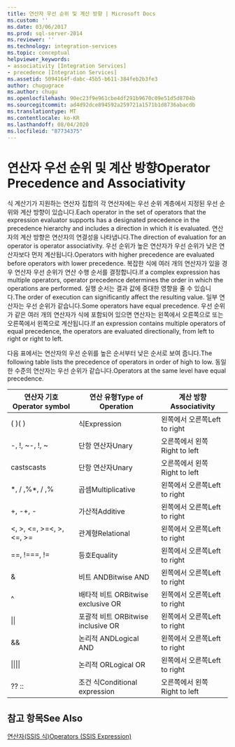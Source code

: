 ```yaml
---
title: 연산자 우선 순위 및 계산 방향 | Microsoft Docs
ms.custom: ''
ms.date: 03/06/2017
ms.prod: sql-server-2014
ms.reviewer: ''
ms.technology: integration-services
ms.topic: conceptual
helpviewer_keywords:
- associativity [Integration Services]
- precedence [Integration Services]
ms.assetid: 5094164f-dabc-45b5-b611-384feb2b3fe3
author: chugugrace
ms.author: chugu
ms.openlocfilehash: 90ec23f9e961cbe4df291b9670c09e51d5d8704b
ms.sourcegitcommit: ad4d92dce894592a259721a1571b1d8736abacdb
ms.translationtype: MT
ms.contentlocale: ko-KR
ms.lasthandoff: 08/04/2020
ms.locfileid: "87734375"
---
```

# <a name="operator-precedence-and-associativity"></a><span data-ttu-id="64406-102">연산자 우선 순위 및 계산 방향</span><span class="sxs-lookup"><span data-stu-id="64406-102">Operator Precedence and Associativity</span></span>
  <span data-ttu-id="64406-103">식 계산기가 지원하는 연산자 집합의 각 연산자에는 우선 순위 계층에서 지정된 우선 순위와 계산 방향이 있습니다.</span><span class="sxs-lookup"><span data-stu-id="64406-103">Each operator in the set of operators that the expression evaluator supports has a designated precedence in the precedence hierarchy and includes a direction in which it is evaluated.</span></span> <span data-ttu-id="64406-104">연산자의 계산 방향은 연산자의 연결성을 나타냅니다.</span><span class="sxs-lookup"><span data-stu-id="64406-104">The direction of evaluation for an operator is operator associativity.</span></span> <span data-ttu-id="64406-105">우선 순위가 높은 연산자가 우선 순위가 낮은 연산자보다 먼저 계산됩니다.</span><span class="sxs-lookup"><span data-stu-id="64406-105">Operators with higher precedence are evaluated before operators with lower precedence.</span></span> <span data-ttu-id="64406-106">복잡한 식에 여러 개의 연산자가 있을 경우 연산자 우선 순위가 연산 수행 순서를 결정합니다.</span><span class="sxs-lookup"><span data-stu-id="64406-106">If a complex expression has multiple operators, operator precedence determines the order in which the operations are performed.</span></span> <span data-ttu-id="64406-107">실행 순서는 결과 값에 중대한 영향을 줄 수 있습니다.</span><span class="sxs-lookup"><span data-stu-id="64406-107">The order of execution can significantly affect the resulting value.</span></span> <span data-ttu-id="64406-108">일부 연산자는 우선 순위가 같습니다.</span><span class="sxs-lookup"><span data-stu-id="64406-108">Some operators have equal precedence.</span></span> <span data-ttu-id="64406-109">우선 순위가 같은 여러 개의 연산자가 식에 포함되어 있으면 연산자는 왼쪽에서 오른쪽으로 또는 오른쪽에서 왼쪽으로 계산됩니다.</span><span class="sxs-lookup"><span data-stu-id="64406-109">If an expression contains multiple operators of equal precedence, the operators are evaluated directionally, from left to right or right to left.</span></span>  
  
 <span data-ttu-id="64406-110">다음 표에서는 연산자의 우선 순위를 높은 순서부터 낮은 순서로 보여 줍니다.</span><span class="sxs-lookup"><span data-stu-id="64406-110">The following table lists the precedence of operators in order of high to low.</span></span> <span data-ttu-id="64406-111">동일한 수준의 연산자는 우선 순위가 같습니다.</span><span class="sxs-lookup"><span data-stu-id="64406-111">Operators at the same level have equal precedence.</span></span>  
  
|<span data-ttu-id="64406-112">연산자 기호</span><span class="sxs-lookup"><span data-stu-id="64406-112">Operator symbol</span></span>|<span data-ttu-id="64406-113">연산 유형</span><span class="sxs-lookup"><span data-stu-id="64406-113">Type of Operation</span></span>|<span data-ttu-id="64406-114">계산 방향</span><span class="sxs-lookup"><span data-stu-id="64406-114">Associativity</span></span>|  
|---------------------|-----------------------|-------------------|  
|<span data-ttu-id="64406-115">( )</span><span class="sxs-lookup"><span data-stu-id="64406-115">( )</span></span>|<span data-ttu-id="64406-116">식</span><span class="sxs-lookup"><span data-stu-id="64406-116">Expression</span></span>|<span data-ttu-id="64406-117">왼쪽에서 오른쪽</span><span class="sxs-lookup"><span data-stu-id="64406-117">Left to right</span></span>|  
|<span data-ttu-id="64406-118">-, !, ~</span><span class="sxs-lookup"><span data-stu-id="64406-118">-, !, ~</span></span>|<span data-ttu-id="64406-119">단항 연산자</span><span class="sxs-lookup"><span data-stu-id="64406-119">Unary</span></span>|<span data-ttu-id="64406-120">오른쪽에서 왼쪽</span><span class="sxs-lookup"><span data-stu-id="64406-120">Right to left</span></span>|  
|<span data-ttu-id="64406-121">casts</span><span class="sxs-lookup"><span data-stu-id="64406-121">casts</span></span>|<span data-ttu-id="64406-122">단항 연산자</span><span class="sxs-lookup"><span data-stu-id="64406-122">Unary</span></span>|<span data-ttu-id="64406-123">오른쪽에서 왼쪽</span><span class="sxs-lookup"><span data-stu-id="64406-123">Right to left</span></span>|  
|<span data-ttu-id="64406-124">\*, / ,%</span><span class="sxs-lookup"><span data-stu-id="64406-124">\*, / ,%</span></span>|<span data-ttu-id="64406-125">곱셈</span><span class="sxs-lookup"><span data-stu-id="64406-125">Multiplicative</span></span>|<span data-ttu-id="64406-126">왼쪽에서 오른쪽</span><span class="sxs-lookup"><span data-stu-id="64406-126">Left to right</span></span>|  
|<span data-ttu-id="64406-127">+, -</span><span class="sxs-lookup"><span data-stu-id="64406-127">+, -</span></span>|<span data-ttu-id="64406-128">가산적</span><span class="sxs-lookup"><span data-stu-id="64406-128">Additive</span></span>|<span data-ttu-id="64406-129">왼쪽에서 오른쪽</span><span class="sxs-lookup"><span data-stu-id="64406-129">Left to right</span></span>|  
|<span data-ttu-id="64406-130">\<, >, \<=, >=</span><span class="sxs-lookup"><span data-stu-id="64406-130">\<, >, \<=, >=</span></span>|<span data-ttu-id="64406-131">관계형</span><span class="sxs-lookup"><span data-stu-id="64406-131">Relational</span></span>|<span data-ttu-id="64406-132">왼쪽에서 오른쪽</span><span class="sxs-lookup"><span data-stu-id="64406-132">Left to right</span></span>|  
|<span data-ttu-id="64406-133">==, !=</span><span class="sxs-lookup"><span data-stu-id="64406-133">==, !=</span></span>|<span data-ttu-id="64406-134">등호</span><span class="sxs-lookup"><span data-stu-id="64406-134">Equality</span></span>|<span data-ttu-id="64406-135">왼쪽에서 오른쪽</span><span class="sxs-lookup"><span data-stu-id="64406-135">Left to right</span></span>|  
|&|<span data-ttu-id="64406-136">비트 AND</span><span class="sxs-lookup"><span data-stu-id="64406-136">Bitwise AND</span></span>|<span data-ttu-id="64406-137">왼쪽에서 오른쪽</span><span class="sxs-lookup"><span data-stu-id="64406-137">Left to right</span></span>|  
|^|<span data-ttu-id="64406-138">배타적 비트 OR</span><span class="sxs-lookup"><span data-stu-id="64406-138">Bitwise exclusive OR</span></span>|<span data-ttu-id="64406-139">왼쪽에서 오른쪽</span><span class="sxs-lookup"><span data-stu-id="64406-139">Left to right</span></span>|  
|<span data-ttu-id="64406-140">&#124;</span><span class="sxs-lookup"><span data-stu-id="64406-140">&#124;</span></span>|<span data-ttu-id="64406-141">포괄적 비트 OR</span><span class="sxs-lookup"><span data-stu-id="64406-141">Bitwise inclusive OR</span></span>|<span data-ttu-id="64406-142">왼쪽에서 오른쪽</span><span class="sxs-lookup"><span data-stu-id="64406-142">Left to right</span></span>|  
|&&|<span data-ttu-id="64406-143">논리적 AND</span><span class="sxs-lookup"><span data-stu-id="64406-143">Logical AND</span></span>|<span data-ttu-id="64406-144">왼쪽에서 오른쪽</span><span class="sxs-lookup"><span data-stu-id="64406-144">Left to right</span></span>|  
|<span data-ttu-id="64406-145">&#124;&#124;</span><span class="sxs-lookup"><span data-stu-id="64406-145">&#124;&#124;</span></span>|<span data-ttu-id="64406-146">논리적 OR</span><span class="sxs-lookup"><span data-stu-id="64406-146">Logical OR</span></span>|<span data-ttu-id="64406-147">왼쪽에서 오른쪽</span><span class="sxs-lookup"><span data-stu-id="64406-147">Left to right</span></span>|  
|<span data-ttu-id="64406-148">?</span><span class="sxs-lookup"><span data-stu-id="64406-148">?</span></span> <span data-ttu-id="64406-149">:</span><span class="sxs-lookup"><span data-stu-id="64406-149">:</span></span>|<span data-ttu-id="64406-150">조건 식</span><span class="sxs-lookup"><span data-stu-id="64406-150">Conditional expression</span></span>|<span data-ttu-id="64406-151">오른쪽에서 왼쪽</span><span class="sxs-lookup"><span data-stu-id="64406-151">Right to left</span></span>|  
  
## <a name="see-also"></a><span data-ttu-id="64406-152">참고 항목</span><span class="sxs-lookup"><span data-stu-id="64406-152">See Also</span></span>  
 [<span data-ttu-id="64406-153">연산자&#40;SSIS 식&#41;</span><span class="sxs-lookup"><span data-stu-id="64406-153">Operators &#40;SSIS Expression&#41;</span></span>](operators-ssis-expression.md)  
  
  

